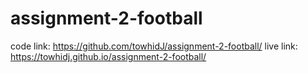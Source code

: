 # assignment-2-football

code link: https://github.com/towhidJ/assignment-2-football/
live link: https://towhidj.github.io/assignment-2-football/
